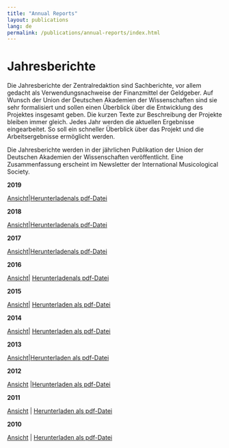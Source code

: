 ```yaml
---
title: "Annual Reports"
layout: publications
lang: de
permalink: /publications/annual-reports/index.html
---
```


# Jahresberichte

Die Jahresberichte der Zentralredaktion sind Sachberichte, vor allem gedacht als Verwendungsnachweise der Finanzmittel der Geldgeber. Auf Wunsch der Union der Deutschen Akademien der Wissenschaften sind sie sehr formalisiert und sollen einen Überblick über die Entwicklung des Projektes insgesamt geben. Die kurzen Texte zur Beschreibung der Projekte bleiben immer gleich. Jedes Jahr werden die aktuellen Ergebnisse eingearbeitet. So soll ein schneller Überblick über das Projekt und die Arbeitsergebnisse ermöglicht werden.

Die Jahresberichte werden in der jährlichen Publikation der Union der Deutschen Akademien der Wissenschaften veröffentlicht. Eine Zusammenfassung erscheint im Newsletter der International Musicological Society.


**2019**

[Ansicht](/publications/annual-reports/2019.html)|[Herunterladenals pdf-Datei](/resources-old-website/user_upload/RISM-Jahresbericht-19_DE.pdf)


**2018**

[Ansicht](/publications/annual-reports/2018.html)|[Herunterladenals pdf-Datei](/resources-old-website/community-content/Zentralredaktion/Jahresberichte/RISM-Jahresbericht-18_DE.pdf)


**2017**

[Ansicht](/publications/annual-reports/2017.html)|[Herunterladenals pdf-Datei](/resources-old-website/Jahresbericht2017_EN.pdf)


**2016**

[Ansicht](/publications/annual-reports/2016.html#c3434)| [Herunterladenals pdf-Datei](/resources-old-website/Jahresbericht_DE_2016.pdf)


**2015**

[Ansicht](/publications/annual-reports/2015.html#c3226)| [Herunterladen als pdf-Datei](/resources-old-website/Jahresbericht_DE_2016.pdf)


**2014**

[Ansicht](/publications/annual-reports/2014.html)| [Herunterladen als pdf-Datei](/resources-old-website/Jahresbericht_2014.pdf)


**2013**

[Ansicht](/publications/annual-reports/2013.html#c2694)|[Herunterladen als pdf-Datei](/resources-old-website/user_upload/Jahresbericht_DE_web.pdf)


**2012**

[Ansicht](/publications/annual-reports/2012.html#c2450) |[Herunterladen als pdf-Datei](/resources-old-website/user_upload/JahresberichtDeutsch_2012.pdf)


**2011**

[Ansicht](/publications/annual-reports/2011.html) | [Herunterladen als pdf-Datei](/resources-old-website/user_upload/JahresberichtDeutsch.pdf)


**2010**

[Ansicht](/publications/annual-reports/2010.html#c1112) | [Herunterladen als pdf-Datei](/resources-old-website/user_upload/JahresberichtDeutsch_2010.pdf)